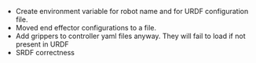 - Create environment variable for robot name and for URDF configuration file. 
- Moved end effector configurations to a file. 
- Add grippers to controller yaml files anyway. They will fail to load if not present in URDF
- SRDF correctness